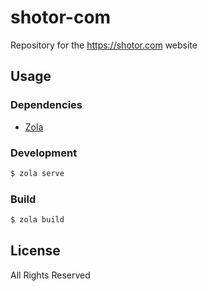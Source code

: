 # shotor-com

Repository for the <https://shotor.com> website

## Usage

### Dependencies

- [Zola](https://www.getzola.org/)

### Development

```sh
$ zola serve
```

### Build

```sh
$ zola build
```

## License

All Rights Reserved

